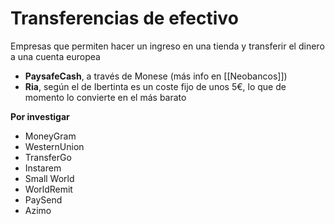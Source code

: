 # Transferencias de efectivo
Empresas que permiten hacer un ingreso en una tienda y transferir el dinero a una cuenta europea

- **PaysafeCash**, a través de Monese (más info en [[Neobancos]])
- **Ria**, según el de Ibertinta es un coste fijo de unos 5€, lo que de momento lo convierte en el más barato 

**Por investigar**
- MoneyGram
- WesternUnion
- TransferGo
- Instarem
- Small World
- WorldRemit
- PaySend
- Azimo